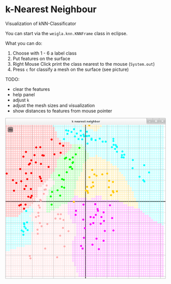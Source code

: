 k-Nearest Neighbour
==========================

Visualization of kNN-Classificator

You can start via the `weigla.knn.KNNFrame` class in eclipse.

What you can do:

  1. Choose with 1 - 6 a label class
  2. Put features on the surface
  3. Right Mouse Click print the class nearest to the mouse (`System.out`)
  4. Press ``c`` for classify a mesh on the surface (see picture)

TODO: 
  * clear the features
  * help panel
  * adjust ``k``
  * adjust the mesh sizes and visualization
  * show distances to features from mouse pointer


![Example Picture](doc/example1.png)

